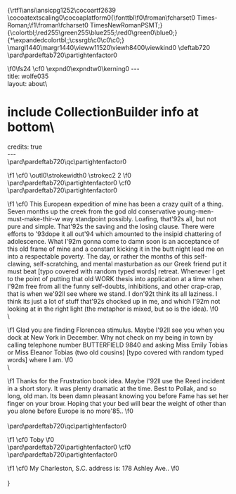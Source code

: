 {\rtf1\ansi\ansicpg1252\cocoartf2639
\cocoatextscaling0\cocoaplatform0{\fonttbl\f0\froman\fcharset0 Times-Roman;\f1\froman\fcharset0 TimesNewRomanPSMT;}
{\colortbl;\red255\green255\blue255;\red0\green0\blue0;}
{\*\expandedcolortbl;;\cssrgb\c0\c0\c0;}
\margl1440\margr1440\vieww11520\viewh8400\viewkind0
\deftab720
\pard\pardeftab720\partightenfactor0

\f0\fs24 \cf0 \expnd0\expndtw0\kerning0
---\
title: wolfe035\
layout: about\
# include CollectionBuilder info at bottom\
credits: true\
---\
\pard\pardeftab720\qc\partightenfactor0

\f1 \cf0 \outl0\strokewidth0 \strokec2 2
\f0 \
\pard\pardeftab720\partightenfactor0
\cf0 \
\pard\pardeftab720\partightenfactor0

\f1 \cf0 	This European expedition of mine has been a crazy quilt of a thing. Seven months up the creek from the god old conservative young-men-must-make-thir-w way standpoint possibly. Loafing, that\'92s all, but not pure and simple. That\'92s the saving and the losing clause. There were efforts to \'93dope it all out\'94 which amounted to the insipid chattering of adolescence. What I\'92m gonna come to damn soon is an acceptance of this old frame of mine and a constant kicking it in the butt night lead me on into a respectable poverty. The day, or rather the months of this self-clawing, self-scratching, and mental masturbation as our Greek friend put it must beat [typo covered with random typed words] retreat. Whenever I get to the point of putting that old WORK thesis into application at a time when I\'92m free from all the funny self-doubts, inhibitions, and other crap-crap, that is when we\'92ll see where we stand. I don\'92t think its all laziness. I think its just a lot of stuff that\'92s chocked up in me, and which I\'92m not looking at in the right light (the metaphor is mixed, but so is the idea).
\f0 \
\

\f1 	Glad you are finding Florencea stimulus. Maybe I\'92ll see you when you dock at New York in December. Why not check on my being in town by calling telephone number BUTTERFIELD 9840 and asking Miss Emily Tobias or Miss Eleanor Tobias (two old cousins) [typo covered with random typed words] where I am.
\f0 \
\

\f1 	Thanks for the Frustration book idea. Maybe I\'92ll use the Reed incident in a short story. It was plenty dramatic at the time. Best to Pollak, and so long, old man. Its been damn pleasant knowing you before Fame has set her finger on your brow. Hoping that your bed will bear the weight of other than you alone before Europe is no more\'85..
\f0 \
\
\pard\pardeftab720\qc\partightenfactor0

\f1 \cf0 Toby
\f0 \
\pard\pardeftab720\partightenfactor0
\cf0 \
\pard\pardeftab720\partightenfactor0

\f1 \cf0 My Charleston, S.C. address is: 178 Ashley Ave..
\f0 \
\
}